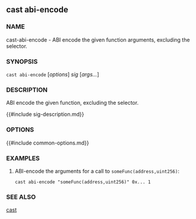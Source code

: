 ## cast abi-encode

### NAME

cast-abi-encode - ABI encode the given function arguments, excluding the selector.

### SYNOPSIS

``cast abi-encode`` [*options*] *sig* [*args...*]

### DESCRIPTION

ABI encode the given function, excluding the selector.

{{#include sig-description.md}}

### OPTIONS

{{#include common-options.md}}

### EXAMPLES

1. ABI-encode the arguments for a call to `someFunc(address,uint256)`:

       cast abi-encode "someFunc(address,uint256)" 0x... 1

### SEE ALSO

[cast](./cast.md)
